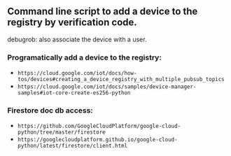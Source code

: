 ## Command line script to add a device to the registry by verification code.

debugrob: also associate the device with a user.

### Programatically add a device to the registry:
- `https://cloud.google.com/iot/docs/how-tos/devices#creating_a_device_registry_with_multiple_pubsub_topics`
- `https://cloud.google.com/iot/docs/samples/device-manager-samples#iot-core-create-es256-python`

### Firestore doc db access:
- `https://github.com/GoogleCloudPlatform/google-cloud-python/tree/master/firestore`
- `https://googlecloudplatform.github.io/google-cloud-python/latest/firestore/client.html`


